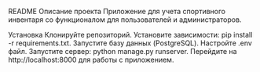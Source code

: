 README
Описание проекта
Приложение для учета спортивного инвентаря со функционалом для пользователей и администраторов.

Установка
Клонируйте репозиторий.
Установите зависимости: pip install -r requirements.txt.
Запустите базу данных (PostgreSQL).
Настройте .env файл.
Запустите сервер: python manage.py runserver.
Перейдите на http://localhost:8000 для работы с приложением.
